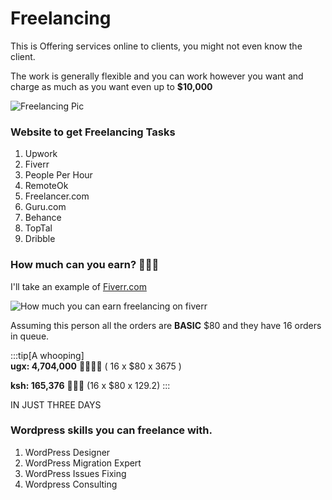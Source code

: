 # Freelancing

This is Offering services online to clients, you might not even know the client.

The work is generally flexible and you can work however you want and charge as much as you want even up to **$10,000**

![Freelancing Pic](/img/freelancing-pic.jpg)

### Website to get Freelancing Tasks

1. Upwork
2. Fiverr
3. People Per Hour
4. RemoteOk
5. Freelancer.com
6. Guru.com
7. Behance
8. TopTal
9. Dribble

### How much can you earn? 💸💸🤑

I'll take an example of [Fiverr.com](https://fiverr.com)

![How much you can earn freelancing on fiverr](/img/fiverr-freelancing-example-of-how-much-you-can-earn.jpg)

Assuming this person all the orders are **BASIC** $80 and they have 16 orders in queue.

:::tip[A whooping]  
**ugx: 4,704,000** 🤯🤯🤯🤯 ( 16 x $80 x 3675 )

**ksh: 165,376** 🤯🤯🤯 (16 x $80 x 129.2)
:::

IN JUST THREE DAYS

### Wordpress skills you can freelance with.

1. WordPress Designer
2. WordPress Migration Expert
3. WordPress Issues Fixing
4. Wordpress Consulting
